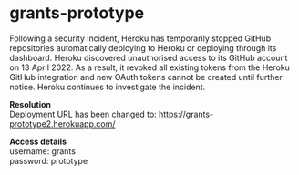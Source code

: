 # grants-prototype
Following a security incident, Heroku has temporarily stopped GitHub repositories automatically deploying to Heroku or deploying through its dashboard. Heroku discovered unauthorised access to its GitHub account on 13 April 2022. As a result, it revoked all existing tokens from the Heroku GitHub integration and new OAuth tokens cannot be created until further notice. Heroku continues to investigate the incident.

<strong>Resolution</strong><br>
Deployment URL has been changed to:
https://grants-prototype2.herokuapp.com/

<strong>Access details</strong><br>
username: grants<br>
password: prototype

